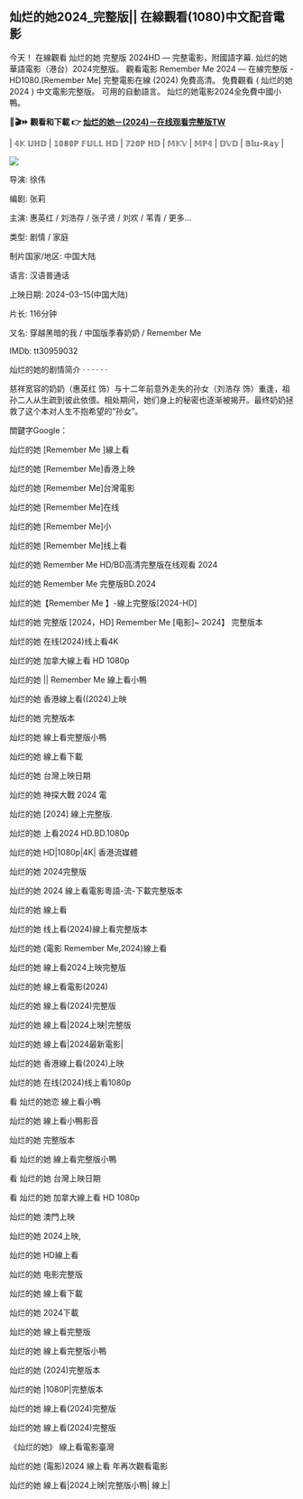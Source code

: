 <article class="markdown-body entry-content container-lg f5" itemprop="text"><div class="markdown-heading" dir="auto"><h1 class="heading-element" dir="auto">灿烂的她2024_完整版|| 在線觀看(1080)中文配音電影</h1><a></p>
<p dir="auto">今天！ 在線觀看 灿烂的她 完整版 2024HD — 完整電影，附國語字幕. 灿烂的她華語電影（港台）2024完整版。 觀看電影 Remember Me 2024 — 在線完整版 -HD1080.[Remember Me] 完整電影在線 (2024) 免費高清。 免費觀看 ( 灿烂的她 2024 ) 中文電影完整版。 可用的自動語言。 灿烂的她電影2024全免費中國小鴨。</p>
<p dir="auto"><strong>🔴🎬⏩ 觀看和下載 👉 <a href="https://zinflix.com/zh/movie/1232681" rel="nofollow">灿烂的她－(2024)－在线观看完整版TW</a></strong></p>
<p dir="auto">| 𝟜𝕂 𝕌ℍ𝔻 | 𝟙𝟘𝟠𝟘ℙ 𝔽𝕌𝕃𝕃 ℍ𝔻 | 𝟟𝟚𝟘ℙ ℍ𝔻 | 𝕄𝕂𝕍 | 𝕄ℙ𝟜 | 𝔻𝕍𝔻 | 𝔹𝕝𝕦-ℝ𝕒𝕪 |</p>
<img src="https://i.ytimg.com/vi/jfacCz2ctG4/sddefault.jpg" />
<p dir="auto">导演: 徐伟</p>
<p dir="auto">编剧: 张莉</p>
<p dir="auto">主演: 惠英红 / 刘浩存 / 张子贤 / 刘欢 / 苇青 / 更多…</p>
<p dir="auto">类型: 剧情 / 家庭</p>
<p dir="auto">制片国家/地区: 中国大陆</p>
<p dir="auto">语言: 汉语普通话</p>
<p dir="auto">上映日期: 2024–03–15(中国大陆)</p>
<p dir="auto">片长: 116分钟</p>
<p dir="auto">又名: 穿越黑暗的我 / 中国版季春奶奶 / Remember Me</p>
<p dir="auto">IMDb: tt30959032</p>
<p dir="auto">灿烂的她的剧情简介 · · · · · ·</p>
<p dir="auto">慈祥宽容的奶奶（惠英红 饰）与十二年前意外走失的孙女（刘浩存 饰）重逢，祖孙二人从生疏到彼此依偎。相处期间，她们身上的秘密也逐渐被揭开。最终奶奶拯救了这个本对人生不抱希望的“孙女”。</p>
<p dir="auto">關鍵字Google：</p>
<p dir="auto">灿烂的她 [Remember Me ]線上看</p>
<p dir="auto">灿烂的她 [Remember Me]香港上映</p>
<p dir="auto">灿烂的她 [Remember Me]台灣電影</p>
<p dir="auto">灿烂的她 [Remember Me]在线</p>
<p dir="auto">灿烂的她 [Remember Me]小</p>
<p dir="auto">灿烂的她 [Remember Me]线上看</p>
<p dir="auto">灿烂的她 Remember Me HD/BD高清完整版在线观看 2024</p>
<p dir="auto">灿烂的她 Remember Me 完整版BD.2024</p>
<p dir="auto">灿烂的她【Remember Me 】-線上完整版[2024-HD]</p>
<p dir="auto">灿烂的她 完整版 [2024，HD] Remember Me [电影]~ 2024】 完整版本</p>
<p dir="auto">灿烂的她 在线(2024)线上看4K</p>
<p dir="auto">灿烂的她 加拿大線上看 HD 1080p</p>
<p dir="auto">灿烂的她 || Remember Me 線上看小鴨</p>
<p dir="auto">灿烂的她 香港線上看((2024)上映</p>
<p dir="auto">灿烂的她 完整版本</p>
<p dir="auto">灿烂的她 線上看完整版小鴨</p>
<p dir="auto">灿烂的她 線上看下載</p>
<p dir="auto">灿烂的她 台灣上映日期</p>
<p dir="auto">灿烂的她 神探大戰 2024 電</p>
<p dir="auto">灿烂的她 [2024] 線上完整版.</p>
<p dir="auto">灿烂的她 上看2024 HD.BD.1080p</p>
<p dir="auto">灿烂的她 HD|1080p|4K| 香港流媒體</p>
<p dir="auto">灿烂的她 2024完整版</p>
<p dir="auto">灿烂的她 2024 線上看電影粵語-流-下載完整版本</p>
<p dir="auto">灿烂的她 線上看</p>
<p dir="auto">灿烂的她 线上看(2024)線上看完整版本</p>
<p dir="auto">灿烂的她 (電影 Remember Me,2024)線上看</p>
<p dir="auto">灿烂的她 線上看2024上映完整版</p>
<p dir="auto">灿烂的她 線上看電影(2024)</p>
<p dir="auto">灿烂的她 線上看(2024)完整版</p>
<p dir="auto">灿烂的她 線上看|2024上映|完整版</p>
<p dir="auto">灿烂的她 線上看|2024最新電影|</p>
<p dir="auto">灿烂的她 香港線上看(2024)上映</p>
<p dir="auto">灿烂的她 在线(2024)线上看1080p</p>
<p dir="auto">看 灿烂的她恋 線上看小鴨</p>
<p dir="auto">灿烂的她 線上看小鴨影音</p>
<p dir="auto">灿烂的她 完整版本</p>
<p dir="auto">看 灿烂的她 線上看完整版小鴨</p>
<p dir="auto">看 灿烂的她 台灣上映日期</p>
<p dir="auto">看 灿烂的她 加拿大線上看 HD 1080p</p>
<p dir="auto">灿烂的她 澳門上映</p>
<p dir="auto">灿烂的她 2024上映,</p>
<p dir="auto">灿烂的她 HD線上看</p>
<p dir="auto">灿烂的她 电影完整版</p>
<p dir="auto">灿烂的她 線上看下載</p>
<p dir="auto">灿烂的她 2024下載</p>
<p dir="auto">灿烂的她 線上看完整版</p>
<p dir="auto">灿烂的她 線上看完整版小鴨</p>
<p dir="auto">灿烂的她 (2024)完整版本</p>
<p dir="auto">灿烂的她 |1080P|完整版本</p>
<p dir="auto">灿烂的她 線上看(2024)完整版</p>
<p dir="auto">灿烂的她 線上看(2024)完整版</p>
<p dir="auto">《灿烂的她》 線上看電影臺灣</p>
<p dir="auto">灿烂的她 (電影)2024 線上看 年再次觀看電影</p>
<p dir="auto">灿烂的她 線上看|2024上映|完整版小鴨| 線上|</p>
